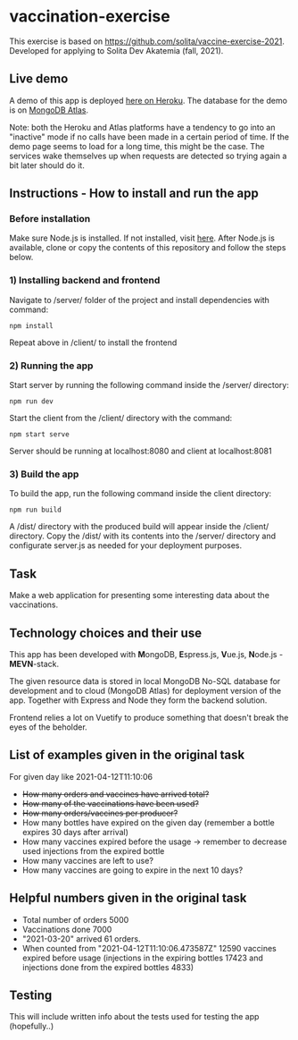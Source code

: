 # vaccination-exercise

This exercise is based on https://github.com/solita/vaccine-exercise-2021. Developed for applying to Solita Dev Akatemia (fall, 2021).

## Live demo

A demo of this app is deployed [here on Heroku](https://fathomless-fjord-13408.herokuapp.com/).
The database for the demo is on [MongoDB Atlas](https://www.mongodb.com/cloud/atlas).

Note: both the Heroku and Atlas platforms have a tendency to go into an "inactive" mode if no calls have been made in a certain period of time. If the demo page seems to load for a long time, this might be the case. The services wake themselves up when requests are detected so trying again a bit later should do it.

## Instructions - How to install and run the app

### Before installation

Make sure Node.js is installed. If not installed, visit [here](https://nodejs.org/en/).
After Node.js is available, clone or copy the contents of this repository and follow the steps below.

### 1) Installing backend and frontend

Navigate to /server/ folder of the project and install dependencies with command:

    npm install

Repeat above in /client/ to install the frontend

### 2) Running the app

Start server by running the following command inside the /server/ directory:

    npm run dev

Start the client from the /client/ directory with the command:

    npm start serve

Server should be running at localhost:8080 and client at localhost:8081

### 3) Build the app

To build the app, run the following command inside the client directory:

    npm run build

A /dist/ directory with the produced build will appear inside the /client/ directory. Copy the /dist/ with its contents into the /server/ directory and configurate server.js as needed for your deployment purposes.

## Task

Make a web application for presenting some interesting data about the vaccinations.

## Technology choices and their use

This app has been developed with **M**ongoDB, **E**spress.js, **V**ue.js, **N**ode.js - **MEVN**-stack.

The given resource data is stored in local MongoDB No-SQL database for development and to cloud (MongoDB Atlas) for deployment version of the app.
Together with Express and Node they form the backend solution.

Frontend relies a lot on Vuetify to produce something that doesn't break the eyes of the beholder.

## List of examples given in the original task

For given day like 2021-04-12T11:10:06

* ~~How many orders and vaccines have arrived total?~~
* ~~How many of the vaccinations have been used?~~
* ~~How many orders/vaccines per producer?~~
* How many bottles have expired on the given day (remember a bottle expires 30 days after arrival)
* How many vaccines expired before the usage -> remember to decrease used injections from the expired bottle
* How many vaccines are left to use?
* How many vaccines are going to expire in the next 10 days?

## Helpful numbers given in the original task

* Total number of orders 5000
* Vaccinations done 7000
* "2021-03-20" arrived 61 orders.
* When counted from "2021-04-12T11:10:06.473587Z" 12590 vaccines expired before usage (injections in the expiring bottles 17423
  and injections done from the expired bottles 4833)

## Testing

This will include written info about the tests used for testing the app (hopefully..)
